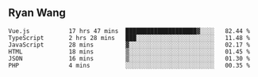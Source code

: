 ## Ryan Wang

<!--START_SECTION:waka-->

```text
Vue.js           17 hrs 47 mins  ████████████████████▓░░░░   82.44 %
TypeScript       2 hrs 28 mins   ███░░░░░░░░░░░░░░░░░░░░░░   11.48 %
JavaScript       28 mins         ▓░░░░░░░░░░░░░░░░░░░░░░░░   02.17 %
HTML             18 mins         ▒░░░░░░░░░░░░░░░░░░░░░░░░   01.45 %
JSON             16 mins         ▒░░░░░░░░░░░░░░░░░░░░░░░░   01.30 %
PHP              4 mins          ░░░░░░░░░░░░░░░░░░░░░░░░░   00.35 %
```

<!--END_SECTION:waka-->
